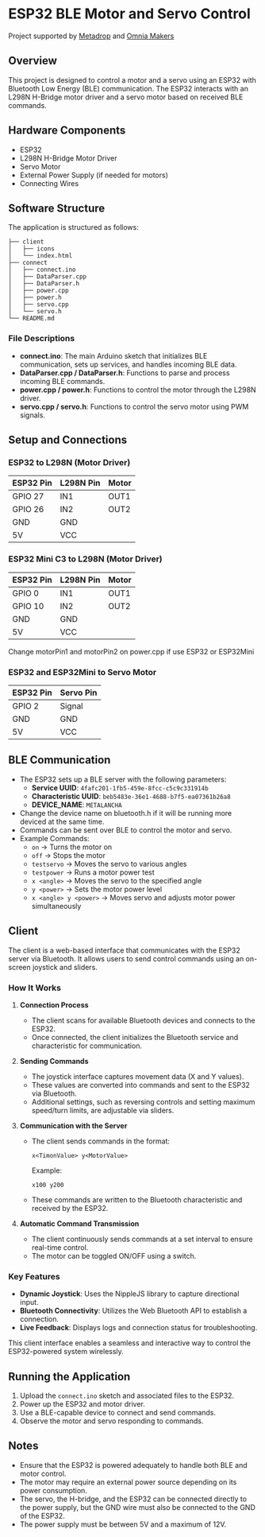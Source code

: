 # ESP32 BLE Motor and Servo Control

Project supported by [Metadrop](https://metadrop.net/) and [Omnia Makers](https://omnia-makers.github.io/)

## Overview
This project is designed to control a motor and a servo using an ESP32 with Bluetooth Low Energy (BLE) communication. The ESP32 interacts with an L298N H-Bridge motor driver and a servo motor based on received BLE commands.

## Hardware Components
- ESP32
- L298N H-Bridge Motor Driver
- Servo Motor
- External Power Supply (if needed for motors)
- Connecting Wires

## Software Structure
The application is structured as follows:

```
├── client
│   ├── icons
│   └── index.html
├── connect
│   ├── connect.ino
│   ├── DataParser.cpp
│   ├── DataParser.h
│   ├── power.cpp
│   ├── power.h
│   ├── servo.cpp
│   └── servo.h
└── README.md
```

### File Descriptions
- **connect.ino**: The main Arduino sketch that initializes BLE communication, sets up services, and handles incoming BLE data.
- **DataParser.cpp / DataParser.h**: Functions to parse and process incoming BLE commands.
- **power.cpp / power.h**: Functions to control the motor through the L298N driver.
- **servo.cpp / servo.h**: Functions to control the servo motor using PWM signals.

## Setup and Connections

### ESP32 to L298N (Motor Driver)
| ESP32 Pin | L298N Pin |   Motor   |
|-----------|-----------|-----------|
| GPIO 27   | IN1       | OUT1      |
| GPIO 26   | IN2       | OUT2      |
| GND       | GND       |           |
| 5V        | VCC       |           |

### ESP32 Mini C3 to L298N (Motor Driver)
| ESP32 Pin | L298N Pin |   Motor   |
|-----------|-----------|-----------|
| GPIO 0    | IN1       | OUT1      |
| GPIO 10   | IN2       | OUT2      |
| GND       | GND       |           |
| 5V        | VCC       |           |

Change motorPin1 and motorPin2 on power.cpp if use ESP32 or ESP32Mini

### ESP32 and ESP32Mini to Servo Motor
| ESP32 Pin | Servo Pin  |
|-----------|-----------|
| GPIO 2    | Signal    |
| GND       | GND       |
| 5V        | VCC       |

## BLE Communication
- The ESP32 sets up a BLE server with the following parameters:
  - **Service UUID**: `4fafc201-1fb5-459e-8fcc-c5c9c331914b`
  - **Characteristic UUID**: `beb5483e-36e1-4688-b7f5-ea07361b26a8`
  - **DEVICE_NAME**: `METALANCHA`
- Change the device name on bluetooth.h if it will be running more deviced at the same time.
- Commands can be sent over BLE to control the motor and servo.
- Example Commands:
  - `on` → Turns the motor on
  - `off` → Stops the motor
  - `testservo` → Moves the servo to various angles
  - `testpower` → Runs a motor power test
  - `x <angle>` → Moves the servo to the specified angle
  - `y <power>` → Sets the motor power level
  - `x <angle> y <power>` → Moves servo and adjusts motor power simultaneously

## Client

The client is a web-based interface that communicates with the ESP32 server via Bluetooth. It allows users to send control commands using an on-screen joystick and sliders.

### How It Works

1. **Connection Process**
   - The client scans for available Bluetooth devices and connects to the ESP32.
   - Once connected, the client initializes the Bluetooth service and characteristic for communication.

2. **Sending Commands**
   - The joystick interface captures movement data (X and Y values).
   - These values are converted into commands and sent to the ESP32 via Bluetooth.
   - Additional settings, such as reversing controls and setting maximum speed/turn limits, are adjustable via sliders.

3. **Communication with the Server**
   - The client sends commands in the format:
     ```
     x<TimonValue> y<MotorValue>
     ```
     Example:
     ```
     x100 y200
     ```
   - These commands are written to the Bluetooth characteristic and received by the ESP32.

4. **Automatic Command Transmission**
   - The client continuously sends commands at a set interval to ensure real-time control.
   - The motor can be toggled ON/OFF using a switch.

### Key Features

- **Dynamic Joystick**: Uses the NippleJS library to capture directional input.
- **Bluetooth Connectivity**: Utilizes the Web Bluetooth API to establish a connection.
- **Live Feedback**: Displays logs and connection status for troubleshooting.

This client interface enables a seamless and interactive way to control the ESP32-powered system wirelessly.


## Running the Application
1. Upload the `connect.ino` sketch and associated files to the ESP32.
2. Power up the ESP32 and motor driver.
3. Use a BLE-capable device to connect and send commands.
4. Observe the motor and servo responding to commands.

## Notes
- Ensure that the ESP32 is powered adequately to handle both BLE and motor control.
- The motor may require an external power source depending on its power consumption.
- The servo, the H-bridge, and the ESP32 can be connected directly to the power supply, but the GND wire must also be connected to the GND of the ESP32.
- The power supply must be between 5V and a maximum of 12V.
